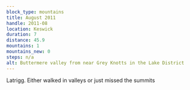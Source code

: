 ```yaml
---
block_type: mountains
title: August 2011
handle: 2011-08
location: Keswick
duration: 7
distance: 45.9
mountains: 1
mountains_new: 0
steps: n/a
alt: Buttermere valley from near Grey Knotts in the Lake District
---
```


Latrigg. Either walked in valleys or just missed the summits
